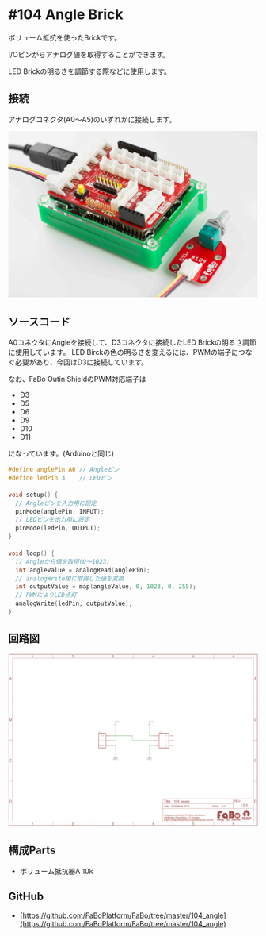 # #104 Angle Brick

[](../img/100_analog/product/104.jpg)

ボリューム抵抗を使ったBrickです。

I/Oピンからアナログ値を取得することができます。

LED Brickの明るさを調節する際などに使用します。

## 接続

アナログコネクタ(A0〜A5)のいずれかに接続します。

![](../img/100_analog/connect/104_new_with_arduino.jpg)

## ソースコード

A0コネクタにAngleを接続して、D3コネクタに接続したLED Brickの明るさ調節に使用しています。
LED Birckの色の明るさを変えるには、PWMの端子につなぐ必要があり、今回はD3に接続しています。

なお、FaBo Outin ShieldのPWM対応端子は　

* D3
* D5
* D6
* D9
* D10
* D11

になっています。(Arduinoと同じ)

```c
#define anglePin A0 // Angleピン
#define ledPin 3    // LEDピン

void setup() {
  // Angleピンを入力用に設定
  pinMode(anglePin, INPUT);
  // LEDピンを出力用に設定
  pinMode(ledPin, OUTPUT);
}

void loop() {
  // Angleから値を取得(0〜1023)
  int angleValue = analogRead(anglePin);
  // analogWrite用に取得した値を変換
  int outputValue = map(angleValue, 0, 1023, 0, 255);
  // PWMによりLED点灯
  analogWrite(ledPin, outputValue);
}
```

## 回路図
![](../img/100_analog/schematic/104_angle.png)

## 構成Parts
- ボリューム抵抗器A 10k

## GitHub
- [https://github.com/FaBoPlatform/FaBo/tree/master/104_angle](https://github.com/FaBoPlatform/FaBo/tree/master/104_angle)
